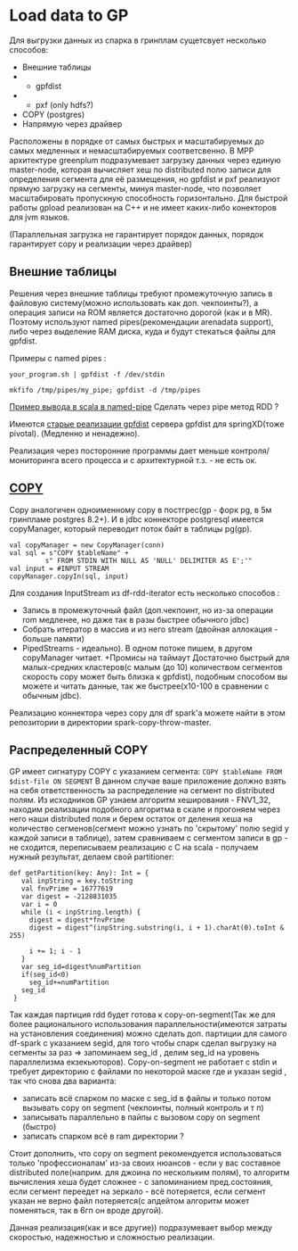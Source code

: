 # Load data to GP
Для выгрузки данных из спарка в гринплам сущетсвует несколько способов:
 - Внешние таблицы 
 - - gpfdist
 - - pxf (only hdfs?)
 - COPY (postgres)
 - Напрямую через драйвер
 
 Расположены в порядке от самых быстрых и масштабируемых до самых медленных и немасштабируемых соответсвенно. 
 В MPP архитектуре greenplum подразумевает загрузку данных через единую master-node, которая вычисляет хеш по distributed
 полю записи для определения сегмента для её размещения, но gpfdist и pxf реализуют прямую загрузку на сегменты, минуя master-node,
 что позволяет масштабировать пропускную способность горизонтально. Для быстрой работы gpload реализован на C++ и не имеет каких-либо
 конекторов для jvm языков.
 
 (Параллельная загрузка не гарантирует порядок данных, порядок гарантирует copy и реализации через драйвер)
 
 ## Внешние таблицы
 
 Решения через внешние таблицы требуют промежуточную запись в файловую систему(можно использовать как доп. чекпоинты?),
 а операция записи на ROM является достаточно дорогой (как и в MR). Поэтому используют named pipes(рекомендации arenadata support),
 либо через выделение RAM диска, куда и будут стекаться файлы для gpfdist. 
 
  Примеры с named pipes :
 ```
 your_program.sh | gpfdist -f /dev/stdin
 ```
 
 ```
 mkfifo /tmp/pipes/my_pipe; gpfdist -d /tmp/pipes
 ```
 
 [Пример вывода в scala в named-pipe](https://stackoverflow.com/questions/28095469/stream-input-to-external-process-in-scala)
 Сделать через pipe метод RDD ?
 
 Имеются [старые реализации gpfdist](https://github.com/spring-cloud-stream-app-starters/gpfdist) сервера gpfdist для springXD(тоже pivotal).
 (Медленно и ненадежно).
 
 Реализация через посторонние программы дает меньше контроля/мониторинга всего процесса и с архитектурной т.з. - не есть ок.
 
 ## [COPY](https://gpdb.docs.pivotal.io/43190/ref_guide/sql_commands/COPY.html)
 Copy аналогичен одноименному copy в постгрес(gp - форк pg, в 5м гринпламе postgres 8.2+).
 И в jdbc коннекторе postgresql имеется copyManager, который переводит поток байт в таблицы pg(gp).
 ```
 val copyManager = new CopyManager(conn)
 val sql = s"COPY $tableName" +
          s" FROM STDIN WITH NULL AS 'NULL' DELIMITER AS E';'"
 val input = #INPUT STREAM
 copyManager.copyIn(sql, input)
 ``` 
 Для создания InputStream из df-rdd-iterator есть несколько способов :
  - Запись в промежуточный файл (доп.чекпоинт, но из-за операции rom медленее, но даже так в разы быстрее обычного jdbc)
  - Собрать итератор в массив и из него stream (двойная аллокация - больше памяти)
  - PipedStreams - идеально). В одном потоке пишем, в другом copyManager читает. +Промисы на таймаут
 Достаточно быстрый для малых-средних кластеров(с малым (до 10) количеством сегментов скорость copy может быть близка к gpfdist), подобным способом вы можете и читать данные, так же быстрее(х10-100 в сравнении с обычным jdbc).
 
 
  Реализацию коннектора через copy для df spark'a можете найти в этом репозитории в директории spark-copy-throw-master.
 
 ## Распределенный COPY
 GP имеет сигнатуру COPY с указанием сегмента:
 ```COPY $tableName FROM $dist-file ON SEGMENT```
 В данном случае ваше приложение должно взять на себя ответственность за распределение на сегмент по distributed полям.
 Из исходников GP узнаем алгоритм хеширования - FNV1_32, находим реализации подобного алгоритма в скале и прогоняем через
 него наши distributed поля и берем остаток от деления хеша на количество сегменов(сегмент можно узнать по 'скрытому' полю segid у каждой записи в таблице),
 затем сравниваем с сегментом записи в gp - не сходится, переписываем реализацию с C на scala - получаем нужный результат, делаем свой partitioner:
 ```
def getPartition(key: Any): Int = {
    val inpString = key.toString
    val fnvPrime = 16777619
    var digest = -2128831035
    var i = 0
    while (i < inpString.length) {
      digest = digest*fnvPrime
      digest = digest^(inpString.substring(i, i + 1).charAt(0).toInt & 255)
      
      i += 1; i - 1
    }
    var seg_id=digest%numPartition
    if(seg_id<0)
      seg_id+=numPartition
    seg_id
  }
 ```
 Так каждая партиция rdd будет готова к copy-on-segment(Так же для более рационального использования параллельности(имеются затраты на установления соединения) можно сделать
 доп. партиции для самого df-spark с указанием segid, для того чтобы спарк сделал выгрузку на сегменты за раз => запоминаем seg_id
 , делим seg_id на уровень параллелизма екзекьюторов). Copy-on-segment не работает с stdin и требует директорию с файлами по некоторой маске где и указан segid
 , так что снова два варианта:
  - записать всё спарком по маске с seg_id в файлы и только потом вызывать copy on segment (чекпоинты, полный контроль и т п)
  - записывать параллельно в пайпы с вызовом copy on segment (быстро)
  - записать спарком всё в ram директории ?
  
  Стоит дополнить, что copy on segment рекомендуется использоваться только 'профессионалам' из-за своих нюансов - если у вас составное distributed поле(наприм. для джоина по нескольким полям),
  то алгоритм вычисления хеша будет сложнее - с запоминанием пред.состояния, если сегмент переедет на зеркало - всё потеряется, если сегмент указан не верно файл потеряется(с апдейтом алгоритм может поменяться, так в 6гп он вроде другой).
  
  Данная реализация(как и все другие)) подразумевает выбор между скоростью, надежностью и сложностью реализации.
  
